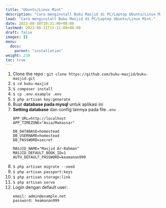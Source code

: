 ```yaml
---
title: "Ubuntu/Linux Mint"
description: "Cara menginstall Buku Masjid di PC/Laptop Ubuntu/Linux Mint."
lead: "Cara menginstall Buku Masjid di PC/Laptop Ubuntu/Linux Mint."
date: 2023-08-30T10:21:00+08:00
lastmod: 2023-08-31T11:11:00+08:00
draft: false
images: []
menu:
  docs:
    parent: "installation"
weight: 210
toc: true
---
```


1. Clone the repo : `git clone https://github.com/buku-masjid/buku-masjid.git`
1. `$ cd buku-masjid`
1. `$ composer install`
1. `$ cp .env.example .env`
1. `$ php artisan key:generate`
1. Buat **database pada mysql** untuk aplikasi ini
1. **Setting database** dan config lainnya pada file `.env`
    ```
    APP_URL=http://localhost
    APP_TIMEZONE="Asia/Makassar"

    DB_DATABASE=homestead
    DB_USERNAME=homestead
    DB_PASSWORD=secret

    MASJID_NAME="Masjid Ar-Rahman"
    MASJID_DEFAULT_BOOK_ID=1
    AUTH_DEFAULT_PASSWORD=keamanan999
    ```
1. `$ php artisan migrate --seed`
1. `$ php artisan passport:keys`
1. `$ php artisan storage:link`
1. `$ php artisan serve`
1. Login dengan default user:
    ```
    email: admin@example.net
    password: keamanan999
    ```
